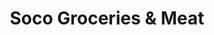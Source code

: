---
title: "Soco Groceries & Meat"
url: /maggie-valley/soco-groceries-and-meat/
shop: supermarket
---